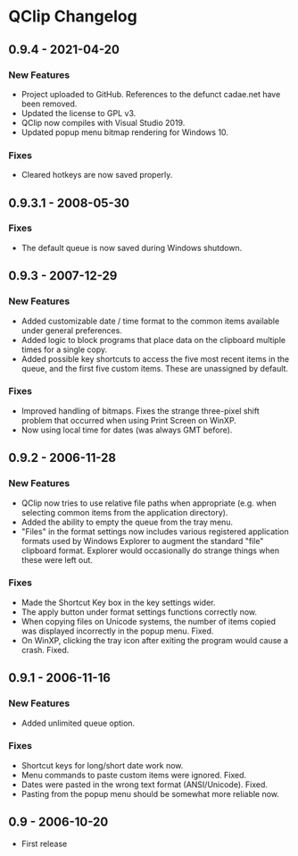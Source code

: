 # QClip Changelog

## 0.9.4 - 2021-04-20
### New Features
* Project uploaded to GitHub. References to the defunct cadae.net have
been removed.
* Updated the license to GPL v3.
* QClip now compiles with Visual Studio 2019.
* Updated popup menu bitmap rendering for Windows 10.
### Fixes
* Cleared hotkeys are now saved properly.

## 0.9.3.1 - 2008-05-30
### Fixes
* The default queue is now saved during Windows shutdown.

## 0.9.3 - 2007-12-29
### New Features
* Added customizable date / time format to the common items
available under general preferences.
* Added logic to block programs that place data on the clipboard
multiple times for a single copy.
* Added possible key shortcuts to access the five most recent
items in the queue, and the first five custom items. These are
unassigned by default.
### Fixes
* Improved handling of bitmaps. Fixes the strange three-pixel shift
problem that occurred when using Print Screen on WinXP.
* Now using local time for dates (was always GMT before).

## 0.9.2 - 2006-11-28
### New Features
* QClip now tries to use relative file paths when appropriate (e.g.
when selecting common items from the application directory).
* Added the ability to empty the queue from the tray menu.
* "Files" in the format settings now includes various registered
application formats used by Windows Explorer to augment the
standard "file" clipboard format. Explorer would occasionally do
strange things when these were left out.
### Fixes
* Made the Shortcut Key box in the key settings wider.
* The apply button under format settings functions correctly now.
* When copying files on Unicode systems, the number of items copied
was displayed incorrectly in the popup menu. Fixed.
* On WinXP, clicking the tray icon after exiting the program would
cause a crash. Fixed.

## 0.9.1 - 2006-11-16
### New Features
* Added unlimited queue option.
### Fixes
* Shortcut keys for long/short date work now.
* Menu commands to paste custom items were ignored. Fixed.
* Dates were pasted in the wrong text format (ANSI/Unicode). Fixed.
* Pasting from the popup menu should be somewhat more reliable now.

## 0.9 - 2006-10-20
* First release